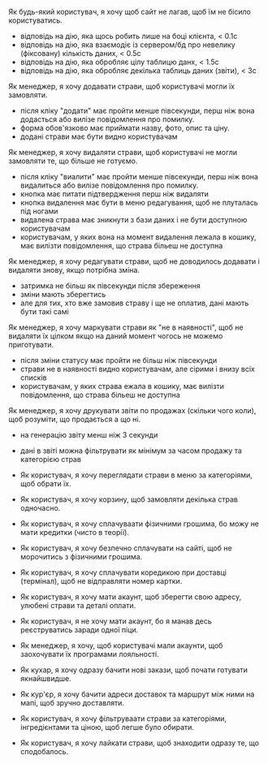 Як будь-який користувач, я хочу щоб сайт не лагав, щоб їм не бісило користуватись.
- відповідь на дію, яка щось робить лише на боці клієнта, < 0.1с
- відповідь на дію, яка взаємодіє із сервером/бд про невелику (фіксовану) кількість даних, < 0.5с
- відповідь на дію, яка обробляє цілу таблицю данх, < 1.5с
- відповідь на дію, яка обробляє декілька таблиць даних (звіти), < 3с
  
Як менеджер, я хочу додавати страви, щоб користувачі могли їх замовляти.
- після кліку "додати" має пройти менше півсекунди, перш ніж вона додасться або вилізе повідомлення про помилку.
- форма обов'язково має приймати назву, фото, опис та ціну.
- додані страви має бути видно користувачам

Як менеджер, я хочу видаляти страви, щоб користувачі не могли замовляти те, що більше не готуємо.
- після кліку "виалити" має пройти менше півсекунди, перш ніж вона видалиться або вилізе повідомлення про помилку.
- кнопка має питати підтвердження перш ніж видаляти
- кнопка видалення має бути в меню редагування, щоб не плуталась під ногами
- видалена страва має зникнути з бази даних і не бути доступною користувачам
- користувачам, у яких вона на момент видалення лежала в кошику, має вилізти повідомлення, що страва більеш не доступна

Як менеджер, я хочу редагувати страви, щоб не доводилось додавати і видаляти знову, якщо потрібна зміна.
- затримка не більш як півсекунди після збереження
- зміни мають зберегтись
- але для тих, хто вже замовив страву і ще не оплатив, дані мають бути такі самі 

Як менеджер, я хочу маркувати страви як "не в наявності", щоб не видаляти їх цілком якщо на даний момент чогось не можемо приготувати.
- після зміни статусу має пройти не більш ніж півсекунди
- страви не в наявності видно користувачам, але сірими і внизу всіх списків
- користувачам, у яких страва ежала в кошику, має вилізти повідомлення, що страва більеш не доступна

Як менеджер, я хочу друкувати звіти по продажах (скільки чого коли), щоб розуміти, що продається а що ні.
- на генерацію звіту менш ніж 3 секунди
- дані в звіті можна фільтрувати як мінімум за часом продажу та категорією страв

- Як користувач, я хочу переглядати страви в меню за категоріями, щоб обрати їх.
- Як користувач, я хочу корзину, щоб замовляти декілька страв одночасно.
- Як користувач, я хочу сплачуваати фізичними грошима, бо можу не мати кредитки (чисто в теорії).
- Як користувач, я хочу безпечно сплачувати на сайті, щоб не морочитись з фізичними грошима.
- Як користувач, я хочу сплачувати коредикою при доставці (термінал), щоб не відправляти номер картки.
- Як користувач, я хочу мати акаунт, щоб зберегти свою адресу, улюбені страви та деталі оплати.
- Як користувач, я не хочу мати акаунт, бо я манав десь реєструватись заради одної піци.
- Як менеджер, я хочу, щоб користувачі мали акаунти, щоб заохочувати їх програмами лояльності.
- Як кухар, я хочу одразу бачити нові закази, щоб почати готувати якнайшвидше.
- Як кур'єр, я хочу бачити адреси доставок та маршрут між ними на мапі, щоб зручно доставляти.


- Як користувач, я хочу фільтруваати страви за категоріями, інгредієнтами та ціною, щоб легше було обирати.
- Як користувач, я хочу лайкати страви, щоб знаходити одразу те, що сподобалось.
